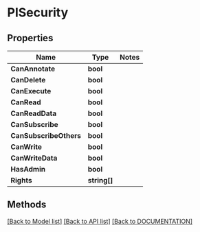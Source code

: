# PISecurity

## Properties
Name | Type | Notes
------------ | ------------- | -------------
**CanAnnotate** | **bool**
**CanDelete** | **bool**
**CanExecute** | **bool**
**CanRead** | **bool**
**CanReadData** | **bool**
**CanSubscribe** | **bool**
**CanSubscribeOthers** | **bool**
**CanWrite** | **bool**
**CanWriteData** | **bool**
**HasAdmin** | **bool**
**Rights** | **string[]**

## Methods
[[Back to Model list]](../../DOCUMENTATION.md#documentation-for-models) [[Back to API list]](../../DOCUMENTATION.md#documentation-for-api-endpoints) [[Back to DOCUMENTATION]](../../DOCUMENTATION.md)
